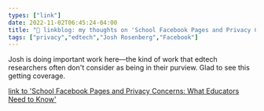 ```yaml
---
types: ["link"]
date: 2022-11-02T06:45:24-04:00
title: "🔗 linkblog: my thoughts on 'School Facebook Pages and Privacy Concerns: What Educators Need to Know'"
tags: ["privacy","edtech","Josh Rosenberg","Facebook"]
---
```

Josh is doing important work here—the kind of work that edtech researchers often don't consider as being in their
purview. Glad to see this getting coverage.
 

[link to 'School Facebook Pages and Privacy Concerns: What Educators Need to Know'](https://www.edweek.org/technology/school-facebook-pages-and-privacy-concerns-what-educators-need-to-know/2022/11)

